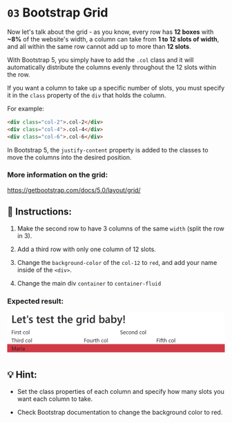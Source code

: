 # `03` Bootstrap Grid

Now let's talk about the grid - as you know, every row has **12 boxes** with **~8%** of the website's width, a column can take from **1 to 12 slots of width**, and all within the same row cannot add up to more than **12 slots**.


With Bootstrap 5, you simply have to add the `.col` class and it will automatically distribute the columns evenly throughout the 12 slots within the row.

If you want a column to take up a specific number of slots, you must specify it in the `class` property of the `div` that holds the column.

For example:

```html
<div class="col-2">.col-2</div>
<div class="col-4">.col-4</div>
<div class="col-6">.col-6</div>

```


In Bootstrap 5, the `justify-content` property is added to the classes to move the columns into the desired position.

###  More information on the grid:

https://getbootstrap.com/docs/5.0/layout/grid/


## 📝 Instructions:


1. Make the second row to have 3 columns of the same `width` (split the row in 3).

2. Add a third row with only one column of 12 slots.

3. Change the `background-color` of the `col-12` to `red`, and add your name inside of the `<div>`.

4. Change the main div `container` to `container-fluid`


### Expected result:

![Example Image](../../.learn/assets/03-bootstrap-grid-result.png?raw=true)

## 💡 Hint:

+ Set the class properties of each column and specify how many slots you want each column to take.

+ Check Bootstrap documentation to change the background color to red.